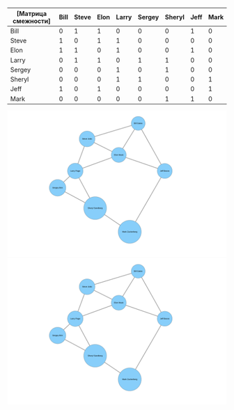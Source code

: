 ﻿| [Матрица смежности] | Bill | Steve | Elon | Larry | Sergey | Sheryl | Jeff | Mark |
|---------------------|------|-------|------|-------|--------|--------|------|------|
| Bill                | 0    | 1     | 1    | 0     | 0      | 0      | 1    | 0    |
| Steve               | 1    | 0     | 1    | 1     | 0      | 0      | 0    | 0    |
| Elon                | 1    | 1     | 0    | 1     | 0      | 0      | 1    | 0    |
| Larry               | 0    | 1     | 1    | 0     | 1      | 1      | 0    | 0    |
| Sergey              | 0    | 0     | 0    | 1     | 0      | 1      | 0    | 0    |
| Sheryl              | 0    | 0     | 0    | 1     | 1      | 0      | 0    | 1    |
| Jeff                | 1    | 0     | 1    | 0     | 0      | 0      | 0    | 1    |
| Mark                | 0    | 0     | 0    | 0     | 0      | 1      | 1    | 0    |

![Graph](friends_graph.svg)
<img src="friends_graph.svg">